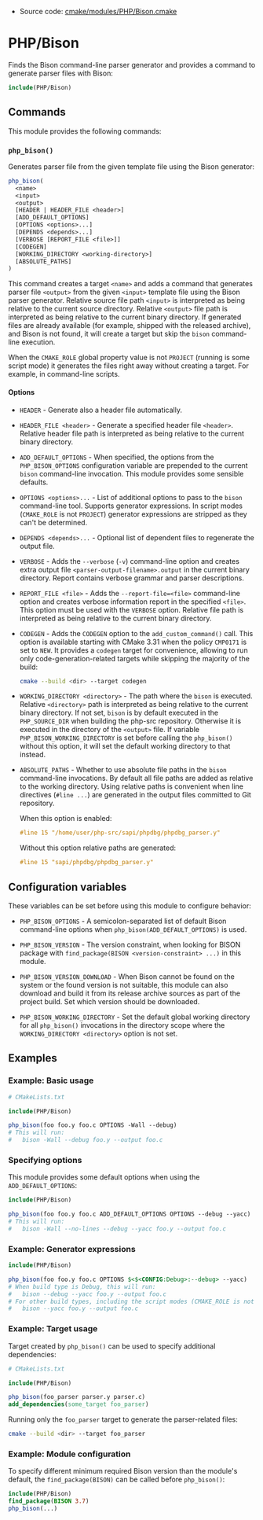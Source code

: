 <!-- This is auto-generated file. -->
* Source code: [cmake/modules/PHP/Bison.cmake](https://github.com/petk/php-build-system/blob/master/cmake/cmake/modules/PHP/Bison.cmake)

# PHP/Bison

Finds the Bison command-line parser generator and provides a command to generate
parser files with Bison:

```cmake
include(PHP/Bison)
```

## Commands

This module provides the following commands:

### `php_bison()`

Generates parser file from the given template file using the Bison generator:

```cmake
php_bison(
  <name>
  <input>
  <output>
  [HEADER | HEADER_FILE <header>]
  [ADD_DEFAULT_OPTIONS]
  [OPTIONS <options>...]
  [DEPENDS <depends>...]
  [VERBOSE [REPORT_FILE <file>]]
  [CODEGEN]
  [WORKING_DIRECTORY <working-directory>]
  [ABSOLUTE_PATHS]
)
```

This command creates a target `<name>` and adds a command that generates parser
file `<output>` from the given `<input>` template file using the Bison parser
generator. Relative source file path `<input>` is interpreted as being relative
to the current source directory. Relative `<output>` file path is interpreted as
being relative to the current binary directory. If generated files are already
available (for example, shipped with the released archive), and Bison is not
found, it will create a target but skip the `bison` command-line execution.

When the `CMAKE_ROLE` global property value is not `PROJECT` (running is some
script mode) it generates the files right away without creating a target. For
example, in command-line scripts.

#### Options

* `HEADER` - Generate also a header file automatically.

* `HEADER_FILE <header>` - Generate a specified header file `<header>`. Relative
  header file path is interpreted as being relative to the current binary
  directory.

* `ADD_DEFAULT_OPTIONS` - When specified, the options from the
  `PHP_BISON_OPTIONS` configuration variable are prepended to the current
  `bison` command-line invocation. This module provides some sensible defaults.

* `OPTIONS <options>...` - List of additional options to pass to the `bison`
  command-line tool. Supports generator expressions. In script modes
  (`CMAKE_ROLE` is not `PROJECT`) generator expressions are stripped as they
  can't be determined.

* `DEPENDS <depends>...` - Optional list of dependent files to regenerate the
  output file.

* `VERBOSE` - Adds the `--verbose` (`-v`) command-line option and creates extra
  output file `<parser-output-filename>.output` in the current binary directory.
  Report contains verbose grammar and parser descriptions.

* `REPORT_FILE <file>` - Adds the `--report-file=<file>` command-line option and
  creates verbose information report in the specified `<file>`. This option must
  be used with the `VERBOSE` option. Relative file path is interpreted as being
  relative to the current binary directory.

* `CODEGEN` - Adds the `CODEGEN` option to the `add_custom_command()` call. This
  option is available starting with CMake 3.31 when the policy `CMP0171` is set
  to `NEW`. It provides a `codegen` target for convenience, allowing to run only
  code-generation-related targets while skipping the majority of the build:

  ```sh
  cmake --build <dir> --target codegen
  ```

* `WORKING_DIRECTORY <directory>` - The path where the `bison` is executed.
  Relative `<directory>` path is interpreted as being relative to the current
  binary directory. If not set, `bison` is by default executed in the
  `PHP_SOURCE_DIR` when building the php-src repository. Otherwise it is
  executed in the directory of the `<output>` file. If variable
  `PHP_BISON_WORKING_DIRECTORY` is set before calling the `php_bison()` without
  this option, it will set the default working directory to that instead.

* `ABSOLUTE_PATHS` - Whether to use absolute file paths in the `bison`
  command-line invocations. By default all file paths are added as relative to
  the working directory. Using relative paths is convenient when line directives
  (`#line ...`) are generated in the output files committed to Git repository.

  When this option is enabled:

  ```c
  #line 15 "/home/user/php-src/sapi/phpdbg/phpdbg_parser.y"
  ```

  Without this option relative paths are generated:

  ```c
  #line 15 "sapi/phpdbg/phpdbg_parser.y"
  ```

## Configuration variables

These variables can be set before using this module to configure behavior:

* `PHP_BISON_OPTIONS` - A semicolon-separated list of default Bison command-line
  options when `php_bison(ADD_DEFAULT_OPTIONS)` is used.

* `PHP_BISON_VERSION` - The version constraint, when looking for BISON package
  with `find_package(BISON <version-constraint> ...)` in this module.

* `PHP_BISON_VERSION_DOWNLOAD` - When Bison cannot be found on the system or the
  found version is not suitable, this module can also download and build it from
  its release archive sources as part of the project build. Set which version
  should be downloaded.

* `PHP_BISON_WORKING_DIRECTORY` - Set the default global working directory
  for all `php_bison()` invocations in the directory scope where the
  `WORKING_DIRECTORY <directory>` option is not set.

## Examples

### Example: Basic usage

```cmake
# CMakeLists.txt

include(PHP/Bison)

php_bison(foo foo.y foo.c OPTIONS -Wall --debug)
# This will run:
#   bison -Wall --debug foo.y --output foo.c
```

### Specifying options

This module provides some default options when using the `ADD_DEFAULT_OPTIONS`:

```cmake
include(PHP/Bison)

php_bison(foo foo.y foo.c ADD_DEFAULT_OPTIONS OPTIONS --debug --yacc)
# This will run:
#   bison -Wall --no-lines --debug --yacc foo.y --output foo.c
```

### Example: Generator expressions

```cmake
include(PHP/Bison)

php_bison(foo foo.y foo.c OPTIONS $<$<CONFIG:Debug>:--debug> --yacc)
# When build type is Debug, this will run:
#   bison --debug --yacc foo.y --output foo.c
# For other build types, including the script modes (CMAKE_ROLE is not PROJECT):
#   bison --yacc foo.y --output foo.c
```

### Example: Target usage

Target created by `php_bison()` can be used to specify additional dependencies:

```cmake
# CMakeLists.txt

include(PHP/Bison)

php_bison(foo_parser parser.y parser.c)
add_dependencies(some_target foo_parser)
```

Running only the `foo_parser` target to generate the parser-related files:

```sh
cmake --build <dir> --target foo_parser
```

### Example: Module configuration

To specify different minimum required Bison version than the module's default,
the `find_package(BISON)` can be called before `php_bison()`:

```cmake
include(PHP/Bison)
find_package(BISON 3.7)
php_bison(...)
```
